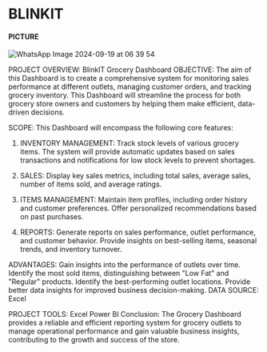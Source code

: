 # BLINKIT

#### PICTURE
![WhatsApp Image 2024-09-19 at 06 39 54](https://github.com/user-attachments/assets/bfb2f00e-b930-42ec-8795-e9199c250626)

PROJECT OVERVIEW: BlinkIT Grocery Dashboard
OBJECTIVE:
The aim of this Dashboard is to create a comprehensive system for monitoring sales performance at different outlets, managing customer orders, and tracking grocery inventory. This Dashboard will streamline the process for both grocery store owners and customers by helping them make efficient, data-driven decisions.

SCOPE:
This Dashboard will encompass the following core features:

1. INVENTORY MANAGEMENT:
Track stock levels of various grocery items. The system will provide automatic updates based on sales transactions and notifications for low stock levels to prevent shortages.

2. SALES:
Display key sales metrics, including total sales, average sales, number of items sold, and average ratings.

3. ITEMS MANAGEMENT:
Maintain item profiles, including order history and customer preferences. Offer personalized recommendations based on past purchases.

4. REPORTS:
Generate reports on sales performance, outlet performance, and customer behavior. Provide insights on best-selling items, seasonal trends, and inventory turnover.

ADVANTAGES:
Gain insights into the performance of outlets over time.
Identify the most sold items, distinguishing between "Low Fat" and "Regular" products.
Identify the best-performing outlet locations.
Provide better data insights for improved business decision-making.
DATA SOURCE:
Excel

PROJECT TOOLS:
Excel
Power BI
Conclusion:
The Grocery Dashboard provides a reliable and efficient reporting system for grocery outlets to manage operational performance and gain valuable business insights, contributing to the growth and success of the store.

